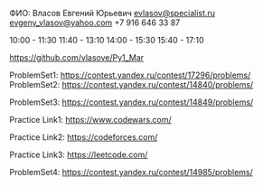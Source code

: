 ФИО: Власов Евгений Юрьевич 
evlasov@specialist.ru
evgeny_vlasov@yahoo.com
+7 916 646 33 87

10:00 - 11:30
11:40 - 13:10
14:00 - 15:30
15:40 - 17:10

https://github.com/vlasove/Py1_Mar

ProblemSet1: https://contest.yandex.ru/contest/17296/problems/
ProblemSet2: https://contest.yandex.ru/contest/14840/problems/


ProblemSet3: https://contest.yandex.ru/contest/14849/problems/




Practice Link1: https://www.codewars.com/


Practice Link2: https://codeforces.com/


Practice Link3: https://leetcode.com/




ProblemSet4: https://contest.yandex.ru/contest/14985/problems/
